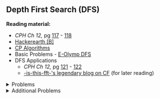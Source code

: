 ## Depth First Search (DFS)

**Reading material:**
* *CPH Ch 12,* pg [117](https://cses.fi/book/book.pdf#page=127) - [118](https://cses.fi/book/book.pdf#page=128)
* [Hackerearth [B]](https://www.hackerearth.com/practice/algorithms/graphs/depth-first-search/tutorial/)
* [CP Algorithms](https://cp-algorithms.com/graph/depth-first-search.html)
* Basic Problems - [E-Olymp DFS](https://www.e-olymp.com/en/contests/9116)
* DFS Applications
    * *CPH Ch 12,* pg [121](https://cses.fi/book/book.pdf#page=131) - [122](https://cses.fi/book/book.pdf#page=132)
    * [-is-this-fft-'s legendary blog on CF](https://codeforces.com/blog/entry/68138) (for later reading)

<details>
<summary>Problems</summary>
<ul>
    <li><a href="https://codeforces.com/problemset/problem/1143/C">CF 1143 C Queen</a></li>
    <li><a href="https://codeforces.com/problemset/problem/277/A">CF 277 A Learning Languages</a></li>
    <li><a href="https://codeforces.com/problemset/problem/1130/C">CF 1130 C Connect</a></li>
    <li><a href="https://codeforces.com/problemset/problem/580/C">CF 580 C Kefa and Park</a></li>
    <li><a href="https://codeforces.com/problemset/problem/510/B">CF 510 B Fox And Two Dots</a></li>
    <li><a href="https://codeforces.com/problemset/problem/839/C">CF 839 C Journey</a></li>
    <li><a href="https://codeforces.com/problemset/problem/1325/C">CF 1325 C Ehab and Path-etic MEXs</a></li>
    <li><a href="https://www.spoj.com/problems/BUGLIFE/">Spoj BUGLIFE A Bug’s Life</a></li>
    <li><a href="https://codeforces.com/problemset/problem/687/A">CF 687 A NP-Hard Problem</a></li>
    <li><a href="https://codeforces.com/problemset/problem/1176/E">CF 1176 E Cover it!</a></li>
</ul>
</details>


<details>
<summary>Additional Problems</summary>
<ul>
    <li><a href="https://www.spoj.com/problems/ABCPATH/">ABCPATH - ABC Path</a></li>
    <li><a href="https://codeforces.com/contest/781/problem/C">CF C Underground Lab</a></li>
   <li><a href="https://codeforces.com/contest/734/problem/E">CF E Anton and Tree</a></li>
   <li><a href="https://codeforces.com/contest/727/problem/A">CF A Transformation: from A to B</a></li>
   <li><a href="https://codeforces.com/problemset/problem/893/C">CF C Rumor</a></li>
   <li><a href="https://codeforces.com/problemset/problem/862/B">CF B Mahmoud and Ehab and the bipartiteness</a></li>
   <li><a href="https://codeforces.com/problemset/problem/755/C">CF C PolandBall and Forest</a></li>
   <li><a href="https://codeforces.com/problemset/problem/505/B">CF B Mr. Kitayuta's Colorful Graph</a></li>
   <li><a href="https://codeforces.com/problemset/problem/107/A">CF A Dorm Water Supply</a></li>
   <li><a href="https://codeforces.com/problemset/problem/802/J">CF J Send the Fool Further!</a></li>
   <li><a href="https://codeforces.com/problemset/problem/1263/D">CF D Secret Passwords</a></li>
   <li><a href="https://codeforces.com/problemset/problem/300/B">CF B Coach</a></li>
   <li><a href="https://codeforces.com/problemset/problem/103/B">CF B Cthulhu</a></li>
   <li><a href="https://codeforces.com/problemset/problem/771/A">CF A Bear and Friendship Condition</a></li>
   <li><a href="https://codeforces.com/problemset/problem/744/A">CF A Hongcow Builds A Nation</a></li>
</ul>
</details>

